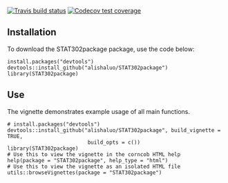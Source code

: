   <!-- badges: start -->
  [![Travis build status](https://travis-ci.com/alishaluo/STAT302package.svg?branch=master)](https://travis-ci.com/alishaluo/STAT302package)
  [![Codecov test coverage](https://codecov.io/gh/alishaluo/STAT302package/branch/master/graph/badge.svg)](https://codecov.io/gh/alishaluo/STAT302package?branch=master)
  <!-- badges: end -->
  
## Installation

To download the STAT302package package, use the code below:

```{r}
install.packages("devtools")
devtools::install_github("alishaluo/STAT302package")
library(STAT302package)
```
## Use

The vignette demonstrates example usage of all main functions.
```{r}
# install.packages("devtools")
devtools::install_github("alishaluo/STAT302package", build_vignette = TRUE, 
                          build_opts = c())
library(STAT302package)
# Use this to view the vignette in the corncob HTML help
help(package = "STAT302package", help_type = "html")
# Use this to view the vignette as an isolated HTML file
utils::browseVignettes(package = "STAT302package")
```
